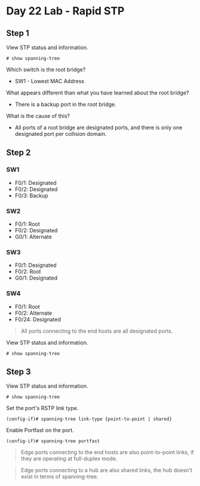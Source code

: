 # Day 22 Lab - Rapid STP

## Step 1

View STP status and information.

```
# show spanning-tree
```

Which switch is the root bridge?

- SW1 - Lowest MAC Address

What appears different than what you have learned about the root bridge?

- There is a backup port in the root bridge.

What is the cause of this?

- All ports of a root bridge are designated ports, and there is only one designated port per collision domain.

## Step 2

### SW1

- F0/1: Designated
- F0/2: Designated
- F0/3: Backup

### SW2

- F0/1: Root
- F0/2: Designated
- G0/1: Alternate

### SW3

- F0/1: Designated
- F0/2: Root
- G0/1: Designated

### SW4

- F0/1: Root
- F0/2: Alternate
- F0/24: Designated

> All ports connecting to the end hosts are all designated ports.

View STP status and information.

```
# show spanning-tree
```

## Step 3

View STP status and information.

```
# show spanning-tree
```

Set the port's RSTP link type.

```
(config-if)# spanning-tree link-type {point-to-point | shared}
```



Enable Portfast on the port.

```
(config-if)# spanning-tree portfast
```

> Edge ports connecting to the end hosts are also point-to-point links, if they are operating at full-duplex mode.

> Edge ports connecting to a hub are also shared links, the hub doesn't exist in terms of spanning-tree.

